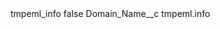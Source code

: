 <?xml version="1.0" encoding="UTF-8"?>
<CustomMetadata xmlns="http://soap.sforce.com/2006/04/metadata" xmlns:xsi="http://www.w3.org/2001/XMLSchema-instance" xmlns:xsd="http://www.w3.org/2001/XMLSchema">
    <label>tmpeml_info</label>
    <protected>false</protected>
    <values>
        <field>Domain_Name__c</field>
        <value xsi:type="xsd:string">tmpeml.info</value>
    </values>
</CustomMetadata>
